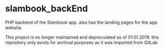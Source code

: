 # slambook_backEnd

PHP backend of the Slambook app. also has the landing pages for the app website. 

This project is no longer maintained and deprecuiated as of 01.01.2019.
this repository only exists for archival purposes as it was imported from GitLab
